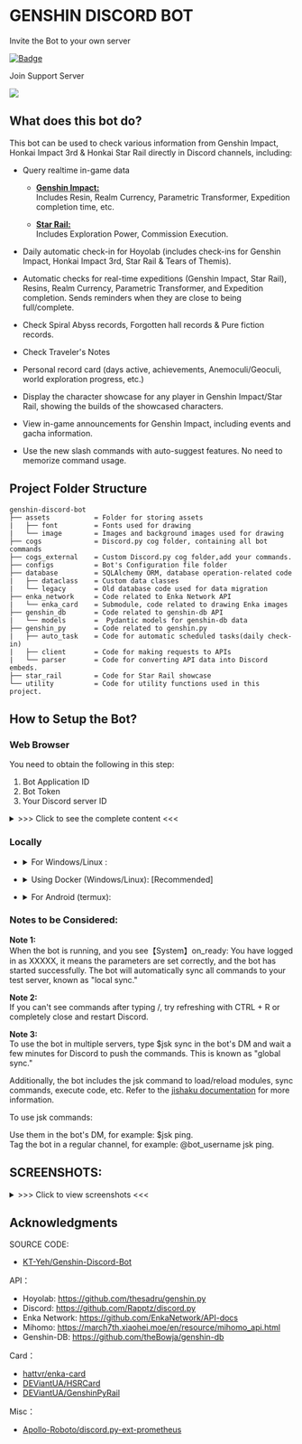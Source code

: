# GENSHIN DISCORD BOT
Invite the Bot to your own server

[![Badge](https://dcbadge.vercel.app/api/shield/1199307310980419605?bot=true&style=flat&theme=discord-inverted)](https://discord.com/api/oauth2/authorize?client_id=1199307310980419605&permissions=2147765313&scope=bot%20applications.commands)

Join Support Server

[![](https://dcbadge.vercel.app/api/server/Gh9TRfnVEk?style=flat)](https://discord.gg/Gh9TRfnVEk)

## What does this bot do?
This bot can be used to check various information from Genshin Impact, Honkai Impact 3rd & Honkai Star Rail directly in Discord channels, including:

- Query realtime in-game data
    - <u>**Genshin Impact:**</u> <br> Includes Resin, Realm Currency, Parametric Transformer, Expedition completion time, etc.

    - <u>**Star Rail:**</u> <br> Includes Exploration Power, Commission Execution.

- Daily automatic check-in for Hoyolab (includes check-ins for Genshin Impact, Honkai Impact 3rd, Star Rail & Tears of Themis).

- Automatic checks for real-time expeditions (Genshin Impact, Star Rail), Resins, Realm Currency, Parametric Transformer, and Expedition completion. Sends reminders when they are close to being full/complete.

- Check Spiral Abyss records, Forgotten hall records & Pure fiction records.

- Check Traveler's Notes 

- Personal record card (days active, achievements, Anemoculi/Geoculi, world exploration progress, etc.)

- Display the character showcase for any player in Genshin Impact/Star Rail, showing the builds of the showcased characters.

- View in-game announcements for Genshin Impact, including events and gacha information.

- Use the new slash commands with auto-suggest features. No need to memorize command usage.

## Project Folder Structure

```
genshin-discord-bot
├── assets           = Folder for storing assets
|   ├── font         = Fonts used for drawing
|   └── image        = Images and background images used for drawing
├── cogs             = Discord.py cog folder, containing all bot commands
├── cogs_external    = Custom Discord.py cog folder,add your commands.
├── configs          = Bot's Configuration file folder
├── database         = SQLAlchemy ORM, database operation-related code
|   ├── dataclass    = Custom data classes
|   └── legacy       = Old database code used for data migration
├── enka_network     = Code related to Enka Network API
|   └── enka_card    = Submodule, code related to drawing Enka images
├── genshin_db       = Code related to genshin-db API
|   └── models       =  Pydantic models for genshin-db data
├── genshin_py       = Code related to genshin.py
|   ├── auto_task    = Code for automatic scheduled tasks(daily check-in)
|   ├── client       = Code for making requests to APIs
|   └── parser       = Code for converting API data into Discord embeds.
├── star_rail        = Code for Star Rail showcase
└── utility          = Code for utility functions used in this project.
```

## How to Setup the Bot?

### Web Browser
You need to obtain the following in this step:

1. Bot Application ID
2. Bot Token
3. Your Discord server ID

<details><summary>>>> Click to see the complete content <<<</summary>

1. Go to [Discord Developer Portal](https://discord.com/developers/applications "Discord Developer Portal") and log in with your Discord account.

2. Click "New Application" to create an application. Enter the desired name and click "Create."<br>
![](https://i.imgur.com/dbDHEM3.png)
![](https://i.imgur.com/BcJcSnU.png)

3. On the Bot page, click "Add Bot" to add a bot.<br>
![](https://i.imgur.com/lsIgGCi.png)

4. In OAuth2/URL Generator, check "bot," "applications.commands," and "Send Messages." The URL generated at the bottom is the invitation link for the bot. Open the link to invite the bot to your server.<br>
![](https://i.imgur.com/y1Ml43u.png)


### Getting values of bot_token, application_id & test_server_id for config file.

1. On the General Information page, get the Application ID of the bot.<br>
![](https://i.imgur.com/h07q5zT.png)

2. On the Bot page, click "Reset Token" to get the Bot Token.<br>
![](https://i.imgur.com/BfzjewI.png)

3. Right-click on your Discord server name or icon, copy the server ID (enable Developer Mode in Settings -> Advanced -> Developer Mode).<br>
![](https://i.imgur.com/tCMhEhv.png)

</details>

### Locally

- <details><summary>For Windows/Linux :</summary>

    1. Install [Git](https://git-scm.com/download/win) & [Python Version == 3.10](https://www.python.org/downloads/release/python-3100/).<br>

    2. clone this repository using:
    ```
    git clone https://github.com/Lucifer7535/genshin-discord-bot.git
    ```
    3. Install pipenv to install required packages.
    ```
    pip install pipenv
    ```
    4. Open command prompt inside the cloned genshin-discord-bot folder. It should look like ```D:\Genshin-Discord-Bot>```, install the packages using
    ```
    pipenv install
    ```
    5. Use ```pipenv shell``` in the project folder path to run the virtual environment, after the packages are succesfully installed.

    6. It would look like this ```(Genshin-Discord-Bot-4wfjLgXf) D:\Node\genshin-discord-bot>``` where ```(Genshin-Discord-Bot-4wfjLgXf)``` will be your environment name.

    7. Open the <u>**Utility\config.py**</u> file in a text editor. Fill in the Application ID, Server ID, and Bot Token obtained from the web browser. Save the file. Example:
        - application_id: int = 1234567
        - test_server_id: int = 1234567
        - bot_token: str = "abcd12345"

    8. Run the bot using
    ```
    python main.py
    ```
    
</details>

- <details><summary>Using Docker (Windows/Linux): [Recommended]</summary>

    1. Install Docker
        - For Windows install [Docker Desktop](https://www.docker.com/products/docker-desktop/).
        - For Linux install [Docker](https://docs.docker.com/desktop/install/linux-install/).

    2. Create a new folder where you want to setup the bot. for e.g. create a new folder named ```Genshin-Discord-Bot```.

    3. Download the [docker-compose.yml](https://github.com/Lucifer7535/genshin-discord-bot/blob/a948d1f79e0f9024448c562f4f31ba0d25ca4a04/docker-compose.yml) file and place it in that folder you just created.
    
    4. Open the ```docker-compose.yml``` file in a text editor. Fill in the Application ID, Server ID, and Bot Token obtained from the [Web Browser](#web-browser). Save the file. Example:
        - application_id: int = 1234567
        - test_server_id: int = 1234567
        - bot_token: str = "abcd12345"

    5. Open **Command Prompt/Powershell/Terminal** in this folder and enter the following command to run it. Make sure your Docker Desktop is running.
    ```
    docker-compose up
    ```
    
</details>

- <details><summary>For Android (termux):</summary>

    1. Install [Termux Monet](https://github.com/KitsunedFox/termux-monet/releases/tag/v0.118.0-33) based on your device's architecture.

    2. Open the app and run these commands one by one after successfull execution of one after another.
    ```
    pkg update & pkg upgrade
    ```
    ```
    pkg install git
    ```
    ```
    pkg install tur-repo
    ```
    ```
    pkg install python-is-python3.10/tur-packages
    ```
    ```
    pkg install libjpeg-turbo libpng libzmq freetype
    ```
    ```
    pip install greenlet
    ```
    3. clone this repository using:
    ```
    git clone https://github.com/Lucifer7535/genshin-discord-bot.git
    ```
    4. Install pipenv to install required packages.
    ```
    pip install pipenv
    ```
    5. Open the folder using ```cd genshin-discord-bot``` and run
    ```
    pipenv install
    ```
    6. Use ```pipenv shell``` in the project folder path to run the virtual environment, after the packages are succesfully installed.

    7. It would look like this ```(Genshin-Discord-Bot-4wfjLgXf)~genshin-discord-bot>``` where ```(Genshin-Discord-Bot-4wfjLgXf)``` will be your environment name.

    8. Open the <u>**Utility\config.py**</u> file using nano. Use command ```nano utility/config.py
    
    9. Fill in the Application ID, Server ID, and Bot Token obtained from the web browser. Save the file. Example:
        - application_id: int = 1234567
        - test_server_id: int = 1234567
        - bot_token: str = "abcd12345"

    10. Upgrade the pillow package from version 9.5.0 due to some errors in android linux based OS.
    ```
    pip install --upgrade pillow
    ```
    11. Run the bot using
    ```
    python main.py
</details>

### Notes to be Considered:

**Note 1:**<br>
When the bot is running, and you see【System】on_ready: You have logged in as XXXXX, it means the parameters are set correctly, and the bot has started successfully. The bot will automatically sync all commands to your test server, known as "local sync."

**Note 2:**<br>
If you can't see commands after typing /, try refreshing with CTRL + R or completely close and restart Discord.

**Note 3:**<br>
To use the bot in multiple servers, type $jsk sync in the bot's DM and wait a few minutes for Discord to push the commands. This is known as "global sync."

Additionally, the bot includes the jsk command to load/reload modules, sync commands, execute code, etc. Refer to the [jishaku documentation](https://github.com/Gorialis/jishaku) for more information.<br>

To use jsk commands:

Use them in the bot's DM, for example: $jsk ping.<br>
Tag the bot in a regular channel, for example: @bot_username jsk ping.


## SCREENSHOTS:
<details><summary>>>> Click to view screenshots <<<</summary>
<br>

1. Bot's Slash Commands<br>
![](https://i.imgur.com/zwgJdqO.png)<br>
<br>

2. /showcase-characters<br>
![](https://i.imgur.com/G3IrQcr.png)<br>
<br>

3. /abyss-record<br>
![](https://i.imgur.com/46795lR.png)<br>
<br>

4. /characters-list<br>
![](https://i.imgur.com/LdyWcUL.png)<br>
<br>

5. /diary_notes<br>
![](https://i.imgur.com/LSOmvoX.png)<br>
<br>

6. /game-notices<br>
![](https://i.imgur.com/UEqzuWO.png)<br>
<br>

7. /instant-notes<br>
![](https://i.imgur.com/V0FASxg.png)<br>
<br>

8. /record-card(data overview)<br>
![](https://i.imgur.com/dcelsvr.png)<br>
<br>

9. /record-card(world exploration)<br>
![](https://i.imgur.com/CfTmFrR.png)<br>
<br>

10. /schedule command<br>
![](https://i.imgur.com/rZ7Vu94.png)<br>
<br>

11. daily check-in<br>
![](https://i.imgur.com/8a63R7n.png)<br>
<br>

12. scheduled reminders<br>
![](https://i.imgur.com/z61kUh1.png)
</details>

## Acknowledgments
SOURCE CODE:
- [KT-Yeh/Genshin-Discord-Bot](https://github.com/KT-Yeh/Genshin-Discord-Bot)

API：
- Hoyolab: https://github.com/thesadru/genshin.py
- Discord: https://github.com/Rapptz/discord.py
- Enka Network: https://github.com/EnkaNetwork/API-docs
- Mihomo: https://march7th.xiaohei.moe/en/resource/mihomo_api.html
- Genshin-DB: https://github.com/theBowja/genshin-db

Card：
- [hattvr/enka-card](https://github.com/hattvr/enka-card)
- [DEViantUA/HSRCard](https://github.com/DEViantUA/HSRCard)
- [DEViantUA/GenshinPyRail](https://github.com/DEViantUA/GenshinPyRail)

Misc：
- [Apollo-Roboto/discord.py-ext-prometheus](https://github.com/Apollo-Roboto/discord.py-ext-prometheus)
